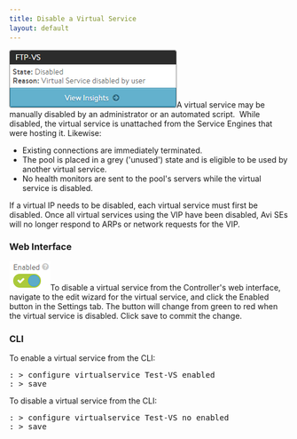 ```yaml
---
title: Disable a Virtual Service
layout: default
---
```

<img src="img/Disabled1.png" alt="Disabled1" width="302" height="104">A virtual service may be manually disabled by an administrator or an automated script.  While disabled, the virtual service is unattached from the Service Engines that were hosting it. Likewise:

* Existing connections are immediately terminated.
* The pool is placed in a grey ('unused') state and is eligible to be used by another virtual service.
* No health monitors are sent to the pool's servers while the virtual service is disabled.

If a virtual IP needs to be disabled, each virtual service must first be disabled. Once all virtual services using the VIP have been disabled, Avi SEs will no longer respond to ARPs or network requests for the VIP.

### Web Interface

<img src="img/Disabled2.png" alt="Disabled2" width="74" height="52">To disable a virtual service from the Controller's web interface, navigate to the edit wizard for the virtual service, and click the Enabled button in the Settings tab. The button will change from green to red when the virtual service is disabled. Click save to commit the change.

### CLI

To enable a virtual service from the CLI:
<pre crayon="false">: &gt; configure virtualservice Test-VS enabled
: &gt; save</pre>

To disable a virtual service from the CLI:

<pre crayon="false">: &gt; configure virtualservice Test-VS no enabled
: &gt; save</pre>

 